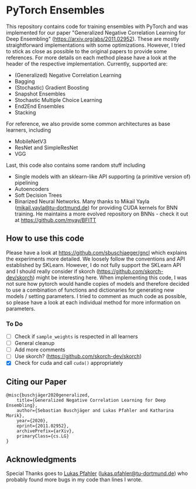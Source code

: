# PyTorch Ensembles 

This repository contains code for training ensembles with PyTorch and was implemented for our paper "Generalized Negative Correlation Learning for Deep Ensembling" (https://arxiv.org/abs/2011.02952). These are mostly straightforward implementations with some optimizations. However, I tried to stick as close as possible to the original papers to provide some references. For more details on each method please have a look at the header of the respective implementation.
Currently, supported are:

- (Generalized) Negative Correlation Learning
- Bagging
- (Stochastic) Gradient Boosting
- Snapshot Ensembles
- Stochastic Multiple Choice Learning
- End2End Ensembles
- Stacking

For reference, we also provide some common architectures as base learners, including

- MobileNetV3
- ResNet and SimpleResNet
- VGG

Last, this code also contains some random stuff including

- Single models with an sklearn-like API supporting (a primitive version of) pipelining
- Autoencoders
- Soft Decision Trees
- Binarized Neural Networks. Many thanks to Mikail Yayla (mikail.yayla@tu-dortmund.de) for providing CUDA kernels for BNN training. He maintains a more evolved repository on BNNs - check it out at https://github.com/myay/BFITT

## How to use this code

Please have a look at https://github.com/sbuschjaeger/gncl which explains the experiments more detailed. 
We loosely follow the conventions and API established by SKLearn. However, I do not fully support the SKLearn API and I should really 
consider if skorch (https://github.com/skorch-dev/skorch) might be interesting here. When implementing this code, I was not sure 
how pytorch would handle copies of models and therefore decided to use a combination of functions and dictionaries for generating new 
models / setting parameters. I tried to comment as much code as possible, so please have a look at each individual method for more information on parameters.


### To Do 
- [ ] Check if `sample_weights` is respected in all learners
- [ ] General cleanup
- [ ] Add more comments
- [ ] Use skorch? (https://github.com/skorch-dev/skorch)
- [X] Check for cuda and call `cuda()` appropriately

## Citing our Paper

    @misc{buschjäger2020generalized,
        title={Generalized Negative Correlation Learning for Deep Ensembling}, 
        author={Sebastian Buschjäger and Lukas Pfahler and Katharina Morik},
        year={2020},
        eprint={2011.02952},
        archivePrefix={arXiv},
        primaryClass={cs.LG}
    }

## Acknowledgments 
Special Thanks goes to [Lukas Pfahler](https://github.com/Whadup) (lukas.pfahler@tu-dortmund.de) who probably found more bugs in my code than lines I wrote. 